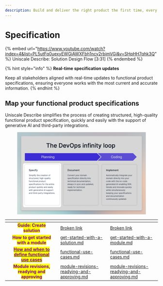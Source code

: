 ```yaml
---
description: Build and deliver the right product the first time, every time.
---
```


# Specification

{% embed url="https://www.youtube.com/watch?index=4&list=PL5utFq0uexyEWGiAWXFbh1ncy2rbimVGi&v=SHpHH7qhk3Q" %}
Uniscale Describe: Solution Design Flow \[3:31]
{% endembed %}

{% hint style="info" %}
**Real-time specification updates**

Keep all stakeholders aligned with real-time updates to functional product specifications, ensuring everyone works with the most current and accurate information.
{% endhint %}



## **Map your functional product specifications**

Uniscale Describe simplifies the process of creating structured, high-quality functional product specification, quickly and easily with the support of generative AI and third-party integrations.

<figure><img src="../../.gitbook/assets/CleanShot 2024-03-20 at 15.48.30.png" alt=""><figcaption></figcaption></figure>



<table data-card-size="large" data-view="cards"><thead><tr><th></th><th align="center"></th><th></th><th data-hidden data-type="content-ref"></th><th data-hidden data-card-target data-type="content-ref"></th></tr></thead><tbody><tr><td></td><td align="center"><mark style="color:purple;"><strong>Guide: Create solution</strong></mark> </td><td></td><td><a href="broken-reference">Broken link</a></td><td><a href="broken-reference">Broken link</a></td></tr><tr><td></td><td align="center"><mark style="color:purple;"><strong>How to get started with a module</strong></mark> </td><td></td><td><a href="get-started-with-a-solution.md">get-started-with-a-solution.md</a></td><td><a href="get-started-with-a-module.md">get-started-with-a-module.md</a></td></tr><tr><td></td><td align="center"><a href="functional-use-cases.md"><mark style="color:purple;"><strong>How and when to define functional use cases</strong></mark></a></td><td></td><td><a href="functional-use-cases.md">functional-use-cases.md</a></td><td><a href="functional-use-cases.md">functional-use-cases.md</a></td></tr><tr><td></td><td align="center"><mark style="color:purple;"><strong>Module revisions, readying and approving</strong></mark></td><td></td><td><a href="module-revisions-readying-and-approving.md">module-revisions-readying-and-approving.md</a></td><td><a href="module-revisions-readying-and-approving.md">module-revisions-readying-and-approving.md</a></td></tr></tbody></table>
